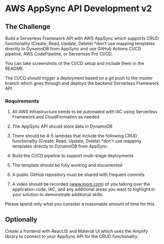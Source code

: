 # AWS AppSync API Development v2

## The Challenge

Build a Serverless Framework API with AWS AppSync which supports CRUD functionality (Create, Read, Update, Delete) *don't use mapping templates directly to DynamoDB from AppSync and use GitHub Actions CI/CD pipeline, AWS CodePipeline, or Serverless Pro CI/CD.

You can take screenshots of the CI/CD setup and include them in the README.

The CI/CD should trigger a deployment based on a git push to the master branch which goes through and deploys the backend Serverless Framework API.

### Requirements

1. All AWS Infrastructure needs to be automated with IAC using Serverless Framework and CloudFormation as needed

2. The AppSync API should store data in DynamoDB

3. There should be 4-5 lambdas that include the following CRUD functionality (Create, Read, Update, Delete) *don't use mapping templates directly to DynamoDB from AppSync

3. Build the CI/CD pipeline to support multi-stage deployments

4. The template should be fully working and documented

4. A public GitHub repository must be shared with frequent commits

5. A video should be recorded (www.loom.com) of you talking over the application code, IAC, and any additional areas you want to highlight in your solution to demonstrate additional skills

Please spend only what you consider a reasonable amount of time for this.

## Optionally

Create a frontend with ReactJS and Material UI which uses the Amplify library to connect to your AppSync API for the CRUD functionality.